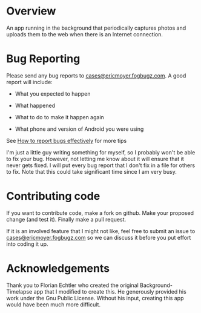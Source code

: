 # Overview

An app running in the background that periodically captures photos and
uploads them to the web when there is an Internet connection.

# Bug Reporting

Please send any bug reports to cases@ericmoyer.fogbugz.com. A good
report will include:

* What you expected to happen

* What happened

* What to do to make it happen again

* What phone and version of Android you were using

See [How to report bugs
effectively](http://www.chiark.greenend.org.uk/~sgtatham/bugs.html)
for more tips

I'm just a little guy writing something for myself, so I probably
won't be able to fix your bug. However, not letting me know about it
will ensure that it never gets fixed. I will put every bug report that
I don't fix in a file for others to fix. Note that this could take
significant time since I am very busy.

# Contributing code

If you want to contribute code, make a fork on github. Make your
proposed change (and test it). Finally make a pull request.

If it is an involved feature that I might not like, feel free to
submit an issue to cases@ericmoyer.fogbugz.com so we can discuss it
before you put effort into coding it up.

# Acknowledgements

Thank you to Florian Echtler who created the original
Background-Timelapse app that I modified to create this. He generously
provided his work under the Gnu Public License. Without his input,
creating this app would have been much more difficult.